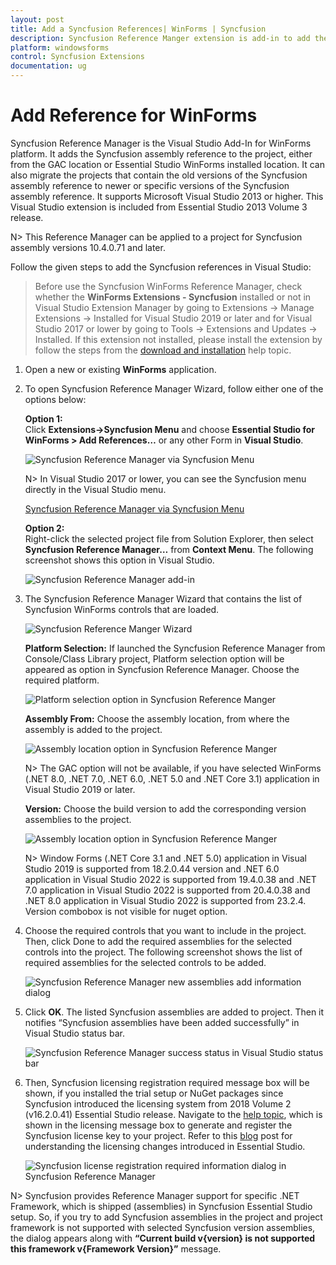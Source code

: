 ```yaml
---
layout: post
title: Add a Syncfusion References| WinForms | Syncfusion
description: Syncfusion Reference Manger extension is add-in to add the Syncfusion references into the WinForms application
platform: windowsforms
control: Syncfusion Extensions
documentation: ug
---
```


# Add Reference for WinForms

Syncfusion Reference Manager is the Visual Studio Add-In for WinForms platform. It adds the Syncfusion assembly reference to the project, either from the GAC location or Essential Studio WinForms installed location. It can also migrate the projects that contain the old versions of the Syncfusion assembly reference to newer or specific versions of the Syncfusion assembly reference. It supports Microsoft Visual Studio 2013 or higher. This Visual Studio extension is included from Essential Studio 2013 Volume 3 release.

N> This Reference Manager can be applied to a project for Syncfusion assembly versions 10.4.0.71 and later.

Follow the given steps to add the Syncfusion references in Visual Studio:

> Before use the Syncfusion WinForms Reference Manager, check whether the **WinForms Extensions - Syncfusion** installed or not in Visual Studio Extension Manager by going to Extensions -> Manage Extensions -> Installed for Visual Studio 2019 or later and for Visual Studio 2017 or lower by going to Tools -> Extensions and Updates -> Installed. If this extension not installed, please install the extension by follow the steps from the [download and installation](https://help.syncfusion.com/windowsforms/visual-studio-integration/visual-studio-extensions/download-and-installation/) help topic.

1. Open a new or existing **WinForms** application.

2. To open Syncfusion Reference Manager Wizard, follow either one of the options below:

   **Option 1:**  
   Click **Extensions->Syncfusion Menu** and choose **Essential Studio for WinForms > Add References…** or any other Form in **Visual Studio**.

   ![Syncfusion Reference Manager via Syncfusion Menu](Syncfusion-Reference-Manger_images/Syncfusion_Menu_AddReference-latest.png)

   N> In Visual Studio 2017 or lower, you can see the Syncfusion menu directly in the Visual Studio menu.

   [Syncfusion Reference Manager via Syncfusion Menu](Syncfusion-Reference-Manger_images/Syncfusion_Menu_AddReference.png)

   **Option 2:**  
   Right-click the selected project file from Solution Explorer, then select **Syncfusion Reference Manager…** from **Context Menu**. The following screenshot shows this option in Visual Studio.   

   ![Syncfusion Reference Manager add-in](Syncfusion-Reference-Manger_images/Syncfusion-Reference-Manger-img1.png)

3. The Syncfusion Reference Manager Wizard that contains the list of Syncfusion WinForms controls that are loaded.

   ![Syncfusion Reference Manger Wizard](Syncfusion-Reference-Manger_images/Syncfusion-Reference-Manger-img2.png)

   **Platform Selection:** If launched the Syncfusion Reference Manager from Console/Class Library project, Platform selection option will be appeared as option in Syncfusion Reference Manager. Choose the required platform. 

   ![Platform selection option in Syncfusion Reference Manger](Syncfusion-Reference-Manger_images/Syncfusion-Reference-Manger-img3.png)

   **Assembly From:** Choose the assembly location, from where the assembly is added to the project.

   ![Assembly location option in Syncfusion Reference Manger](Syncfusion-Reference-Manger_images/Syncfusion-Reference-Manger-img4.png)

   N> The GAC option will not be available, if you have selected WinForms (.NET 8.0, .NET 7.0, .NET 6.0, .NET 5.0 and .NET Core 3.1) application in Visual Studio 2019 or later.

   **Version:** Choose the build version to add the corresponding version assemblies to the project.

   ![Assembly location option in Syncfusion Reference Manger](Syncfusion-Reference-Manger_images/Syncfusion-Reference-Manger1-img4.png)

   
   N> Window Forms (.NET Core 3.1 and .NET 5.0) application in Visual Studio 2019 is supported from 18.2.0.44 version and .NET 6.0 application in Visual Studio 2022 is supported from 19.4.0.38 and .NET 7.0 application in Visual Studio 2022 is supported from 20.4.0.38 and .NET 8.0 application in Visual Studio 2022 is supported from 23.2.4. Version combobox is not visible for nuget option.
  

4. Choose the required controls that you want to include in the project. Then, click Done to add the required assemblies for the selected controls into the project. The following screenshot shows the list of required assemblies for the selected controls to be added.

   ![Syncfusion Reference Manager new assemblies add information dialog](Syncfusion-Reference-Manger_images/Syncfusion-Reference-Manger-img5.png)

5. Click **OK**. The listed Syncfusion assemblies are added to project. Then it notifies “Syncfusion assemblies have been added successfully” in Visual Studio status bar.

   ![Syncfusion Reference Manager success status in Visual Studio status bar](Syncfusion-Reference-Manger_images/Syncfusion-Reference-Manger-img6.png)

6. Then, Syncfusion licensing registration required message box will be shown, if you installed the trial setup or NuGet packages since Syncfusion introduced the licensing system from 2018 Volume 2 (v16.2.0.41) Essential Studio release. Navigate to the  [help topic](https://help.syncfusion.com/common/essential-studio/licensing/license-key#how-to-generate-syncfusion-license-key), which is shown in the licensing message box to generate and register the Syncfusion license key to your project. Refer to this [blog](https://blog.syncfusion.com/post/Whats-New-in-2018-Volume-2-Licensing-Changes-in-the-1620x-Version-of-Essential-Studio.aspx) post for understanding the licensing changes introduced in Essential Studio.

   ![Syncfusion license registration required information dialog in Syncfusion Reference Manager](Syncfusion-Reference-Manger_images/Syncfusion-Reference-Manger-img7.png)

N>  Syncfusion provides Reference Manager support for specific .NET Framework, which is shipped (assemblies) in Syncfusion Essential Studio setup. So, if you try to add Syncfusion assemblies in the project and project framework is not supported with selected Syncfusion version assemblies, the dialog appears along with **“Current build v{version} is not supported this framework v{Framework Version}”** message.






